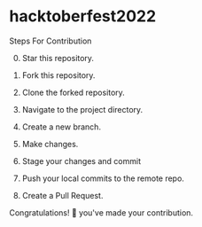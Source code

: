 # hacktoberfest2022
Steps For Contribution

0. Star this repository.

1. Fork this repository.

3. Clone the forked repository.
 
4. Navigate to the project directory.

5. Create a new branch.

6. Make changes.

7. Stage your changes and commit

8. Push your local commits to the remote repo.

9. Create a Pull Request.

Congratulations! 🎉 you've made your contribution.
